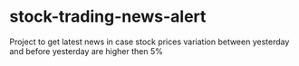 # stock-trading-news-alert

Project to get latest news in case stock prices variation between yesterday and before yesterday are higher then 5%
